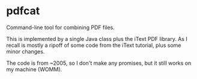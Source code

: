 pdfcat
======

Command-line tool for combining PDF files.

This is implemented by a single Java class plus the iText PDF library.
As I recall is mostly a ripoff of some code from the iText tutorial, plus some minor changes.

The code is from ~2005, so I don't make any promises, but it still works on my machine (WOMM).

